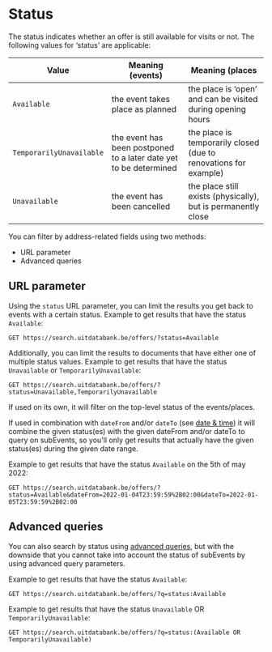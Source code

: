 ---
---

# Status

The status indicates whether an offer is still available for visits or not. The following values for ‘status’ are applicable:

| Value | Meaning (events) | Meaning (places |
|--|--|--|
| `Available` | the event takes place as planned | the place is ‘open’ and can be visited during opening hours | 
| `TemporarilyUnavailable` | the event has been postponed to a later date yet to be determined | the place is temporarily closed (due to renovations for example) | 
| `Unavailable` | the event has been cancelled | the place still exists (physically), but is permanently close | 

You can filter by address-related fields using two methods:
* URL parameter
* Advanced queries

## URL parameter

Using the `status` URL parameter, you can limit the results you get back to events with a certain status.
Example to get results that have the status `Available`:

```
GET https://search.uitdatabank.be/offers/?status=Available
```

Additionally, you can limit the results to documents that have either one of multiple status values.
Example to get results that have the status `Unavailable` or `TemporarilyUnavailable`:

```
GET https://search.uitdatabank.be/offers/?status=Unavailable,TemporarilyUnavailable
```

If used on its own, it will filter on the top-level status of the events/places.

If used in combination with `dateFrom` and/or `dateTo` (see [date & time](https://documentatie.uitdatabank.be/content/search_api_3/latest/searching/offers/date.html)) it will combine the given status(es) with the given dateFrom and/or dateTo to query on subEvents, so you'll only get results that actually have the given status(es) during the given date range.

Example to get results that have the status `Available` on the 5th of may 2022:

```
GET https://search.uitdatabank.be/offers/?status=Available&dateFrom=2022-01-04T23:59:59%2B02:00&dateTo=2022-01-05T23:59:59%2B02:00
```


## Advanced queries

You can also search by status using [advanced queries](https://documentatie.uitdatabank.be/content/search_api_3/latest/reference/advanced-queries.md), but with the downside that you cannot take into account the status of subEvents by using advanced query parameters.

Example to get results that have the status `Available`:

```
GET https://search.uitdatabank.be/offers/?q=status:Available
```

Example to get results that have the status `Unavailable` OR `TemporarilyUnavailable`:

```
GET https://search.uitdatabank.be/offers/?q=status:(Available OR TemporarilyUnavailable)
```

